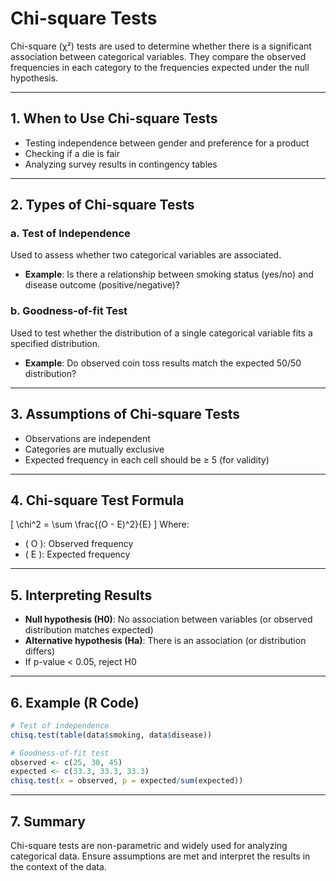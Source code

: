 # Chi-square Tests

Chi-square (χ²) tests are used to determine whether there is a significant association between categorical variables. They compare the observed frequencies in each category to the frequencies expected under the null hypothesis.

---

## 1. When to Use Chi-square Tests
- Testing independence between gender and preference for a product
- Checking if a die is fair
- Analyzing survey results in contingency tables

---

## 2. Types of Chi-square Tests

### a. Test of Independence
Used to assess whether two categorical variables are associated.

- **Example**: Is there a relationship between smoking status (yes/no) and disease outcome (positive/negative)?

### b. Goodness-of-fit Test
Used to test whether the distribution of a single categorical variable fits a specified distribution.

- **Example**: Do observed coin toss results match the expected 50/50 distribution?

---

## 3. Assumptions of Chi-square Tests
- Observations are independent
- Categories are mutually exclusive
- Expected frequency in each cell should be ≥ 5 (for validity)

---

## 4. Chi-square Test Formula
\[ \chi^2 = \sum \frac{(O - E)^2}{E} \]
Where:
- \( O \): Observed frequency
- \( E \): Expected frequency

---

## 5. Interpreting Results
- **Null hypothesis (H0)**: No association between variables (or observed distribution matches expected)
- **Alternative hypothesis (Ha)**: There is an association (or distribution differs)
- If p-value < 0.05, reject H0

---

## 6. Example (R Code)
```r
# Test of independence
chisq.test(table(data$smoking, data$disease))

# Goodness-of-fit test
observed <- c(25, 30, 45)
expected <- c(33.3, 33.3, 33.3)
chisq.test(x = observed, p = expected/sum(expected))
```

---

## 7. Summary
Chi-square tests are non-parametric and widely used for analyzing categorical data. Ensure assumptions are met and interpret the results in the context of the data.
